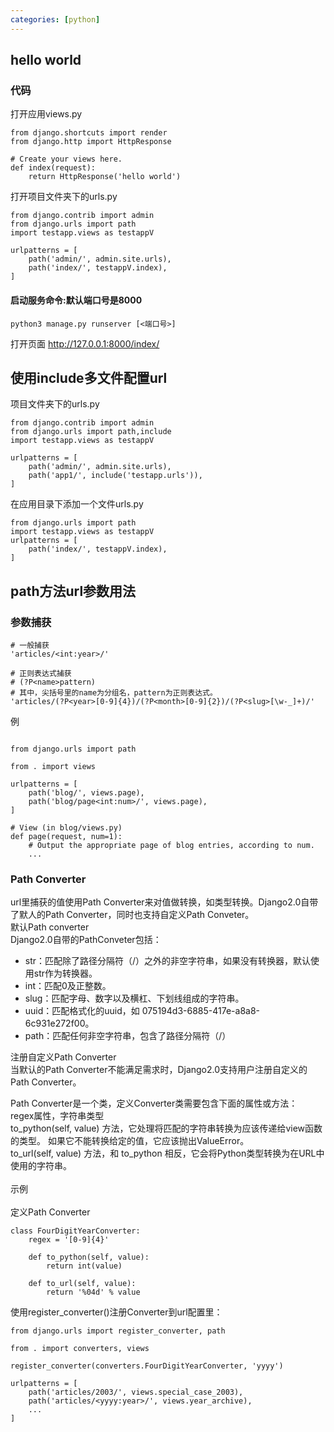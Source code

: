 ```yaml
---
categories: [python]
---
```

## hello world
### 代码
打开应用views.py
```
from django.shortcuts import render
from django.http import HttpResponse

# Create your views here.
def index(request):
    return HttpResponse('hello world')
```

打开项目文件夹下的urls.py
```
from django.contrib import admin
from django.urls import path
import testapp.views as testappV

urlpatterns = [
    path('admin/', admin.site.urls),
    path('index/', testappV.index),
]
```


#### 启动服务命令:默认端口号是8000

```
python3 manage.py runserver [<端口号>]
```
打开页面
http://127.0.0.1:8000/index/

## 使用include多文件配置url
项目文件夹下的urls.py
```
from django.contrib import admin
from django.urls import path,include
import testapp.views as testappV

urlpatterns = [
    path('admin/', admin.site.urls),
    path('app1/', include('testapp.urls')),
]
```
在应用目录下添加一个文件urls.py
```
from django.urls import path
import testapp.views as testappV
urlpatterns = [
    path('index/', testappV.index),
]
```

## path方法url参数用法
### 参数捕获
```
# 一般捕获
'articles/<int:year>/'

# 正则表达式捕获
# (?P<name>pattern)
# 其中，尖括号里的name为分组名，pattern为正则表达式。
'articles/(?P<year>[0-9]{4})/(?P<month>[0-9]{2})/(?P<slug>[\w-_]+)/'

```
例
```

from django.urls import path

from . import views

urlpatterns = [
    path('blog/', views.page),
    path('blog/page<int:num>/', views.page),
]

# View (in blog/views.py)
def page(request, num=1):
    # Output the appropriate page of blog entries, according to num.
    ...
```

### Path Converter
url里捕获的值使用Path Converter来对值做转换，如类型转换。Django2.0自带了默人的Path Converter，同时也支持自定义Path Conveter。
<br>
默认Path converter
<br>
Django2.0自带的PathConveter包括：
<br>

* str：匹配除了路径分隔符（/）之外的非空字符串，如果没有转换器，默认使用str作为转换器。
* int：匹配0及正整数。
* slug：匹配字母、数字以及横杠、下划线组成的字符串。
* uuid：匹配格式化的uuid，如 075194d3-6885-417e-a8a8-6c931e272f00。
* path：匹配任何非空字符串，包含了路径分隔符（/）

注册自定义Path Converter
<br>
当默认的Path Converter不能满足需求时，Django2.0支持用户注册自定义的Path Converter。
<br>

Path Converter是一个类，定义Converter类需要包含下面的属性或方法：
<br>
regex属性，字符串类型
<br>
to_python(self, value) 方法，它处理将匹配的字符串转换为应该传递给view函数的类型。 如果它不能转换给定的值，它应该抛出ValueError。
<br>
to_url(self, value) 方法，和 to_python 相反，它会将Python类型转换为在URL中使用的字符串。
<br>
<br>
示例
<br>
<br>
定义Path Converter
```
class FourDigitYearConverter:
    regex = '[0-9]{4}'

    def to_python(self, value):
        return int(value)

    def to_url(self, value):
        return '%04d' % value
```
使用register_converter()注册Converter到url配置里：

```
from django.urls import register_converter, path

from . import converters, views

register_converter(converters.FourDigitYearConverter, 'yyyy')

urlpatterns = [
    path('articles/2003/', views.special_case_2003),
    path('articles/<yyyy:year>/', views.year_archive),
    ...
]
```